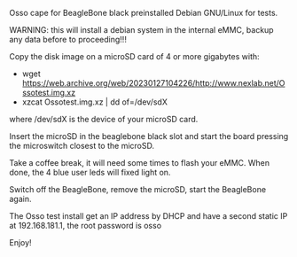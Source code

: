 Osso cape for BeagleBone black preinstalled Debian GNU/Linux for tests.

WARNING: this will install a debian system in the internal eMMC, backup any data before to proceeding!!!

Copy the disk image on a microSD card of 4 or more gigabytes with:

* wget https://web.archive.org/web/20230127104226/http://www.nexlab.net/Ossotest.img.xz
* xzcat Ossotest.img.xz | dd of=/dev/sdX

where /dev/sdX is the device of your microSD card.

Insert the microSD in the beaglebone black slot and start the board pressing the microswitch closest to the microSD.

Take a coffee break, it will need some times to flash your eMMC. When done, the 4 blue user leds will fixed light on.

Switch off the BeagleBone, remove the microSD, start the BeagleBone again.

The Osso test install get an IP address by DHCP and have a second static IP at 192.168.181.1, the root password is osso

Enjoy!
